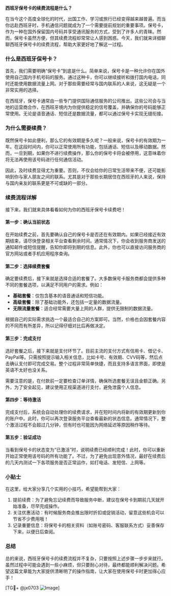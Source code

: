 **西班牙保号卡的续费流程是什么？**

在当今这个高度全球化的时代，出国工作、学习或旅行已经变得越来越普遍。而当你远赴西班牙时，手机通信问题就成为了一个需要提前规划的重要事项。保号卡，作为一种在国外保留国内号码并享受通讯服务的方式，受到了许多人的青睐。然而，保号卡虽然方便，但其续费流程却常常让人感到困惑。今天，我们就来详细聊聊西班牙保号卡的续费流程，帮助大家更好地了解这一过程。

### 什么是西班牙保号卡？

首先，我们需要明确“保号卡”到底是什么。简单来说，保号卡是一种允许你在国外使用自己国内手机号码的服务。通过这种卡，你可以继续接听和拨打国内电话，同时还能使用数据流量上网。对于那些需要经常与国内联系的人来说，这无疑是一个非常实用的选择。

在西班牙，保号卡通常由一些专门提供国际通信服务的公司推出。这些公司会与当地的运营商合作，在西班牙境内为你提供稳定的信号覆盖，并确保你的号码能够正常使用。无论是语音通话、短信还是数据流量，都可以通过保号卡实现无缝衔接。

### 为什么需要续费？

既然保号卡如此便利，那么它的有效期是多久呢？一般来说，保号卡的有效期为一年。在这段时间内，你可以正常使用所有功能，包括通话、短信以及移动数据。然而，一旦到期，如果你不进行续费操作，那么你的保号卡将会被停用，这意味着你将无法再使用该号码进行任何通信活动。

因此，及时续费显得尤为重要。否则，不仅会给你的日常生活带来不便，还可能影响到你与家人朋友之间的联系。尤其是对于那些长期居住在西班牙的人来说，保持与国内亲友的联系更是不可或缺的一部分。

### 续费流程详解

接下来，我们就来具体看看如何为你的西班牙保号卡续费吧！

#### 第一步：确认当前状态

在开始续费之前，首先要确认自己的保号卡是否还在有效期内。如果已经接近有效期结束，请尽快登录相关平台查看剩余时间。通常情况下，你会收到服务商发送的通知邮件或短信提醒，告知你即将到期的信息。此外，你也可以直接访问服务商的官方网站或者手机应用程序查询。

#### 第二步：选择续费套餐

确定要续费后，接下来就是选择合适的套餐了。大多数保号卡服务商都会提供多种不同的套餐选项，以满足不同用户的需求。例如：

- **基础套餐**：仅包含基本的语音通话和短信功能。
- **高级套餐**：除了基础功能外，还包括一定量的数据流量。
- **无限流量套餐**：适合经常需要大量上网的人群，提供无限制的数据流量。

根据自己的实际需求挑选一个最适合自己的方案即可。当然，价格也会因套餐内容的不同而有所差异，所以记得仔细对比后再做决定。

#### 第三步：完成支付

选好套餐之后，接下来就是支付环节了。目前主流的支付方式有信用卡、借记卡、PayPal等。只需按照提示输入相关信息，比如卡号、有效期、CVV码等，然后点击确认支付即可完成交易。整个过程非常简单快捷，而且支持多语言界面，即使是英语不太好也没关系。

需要注意的是，在付款前一定要检查订单详情，确保所选套餐无误且金额正确。另外，为了安全起见，建议使用正规渠道进行支付，避免泄露个人信息。

#### 第四步：等待激活

完成支付后，系统会自动处理你的续费请求，并在短时间内将新的有效期更新到你的账户中。此时，你可以再次登录服务平台查看最新的状态信息。通常情况下，整个激活过程不会超过几分钟，但有时也可能因为网络延迟等原因稍作等待。

#### 第五步：验证成功

当看到保号卡的状态变为“已激活”时，说明续费已经顺利完成！此时，你可以重新开始正常使用该号码的所有功能了。不过，为了避免出现意外情况，最好在续费后的几天内测试一下各项服务是否正常运作，如打电话、发短信、上网等。

### 小贴士

在这里，给大家分享几个实用的小技巧，希望能帮到大家：

1. 提前续费：为了避免忘记续费而导致服务中断，建议在保号卡到期前几天就开始准备，尽早完成操作。
2. 关注优惠活动：有时候服务商会推出限时折扣或促销活动，留意这些机会可以节省不少费用哦！
3. 记录重要信息：将保号卡的相关资料（如账号密码、客服联系方式）妥善保存下来，以便日后查阅。

### 总结

总的来说，西班牙保号卡的续费流程并不复杂，只要按照上述步骤一步步来就行。虽然过程中可能会遇到一些小麻烦，但只要耐心对待，最终都能顺利解决问题。希望这篇文章能为大家提供清晰明了的操作指南，让大家在使用保号卡时更加得心应手！

[TG💪+ @jx0703 ![Image](https://github.com/user-attachments/assets/dbca1d08-cadb-493c-b0ec-ad6f7a83f270)]